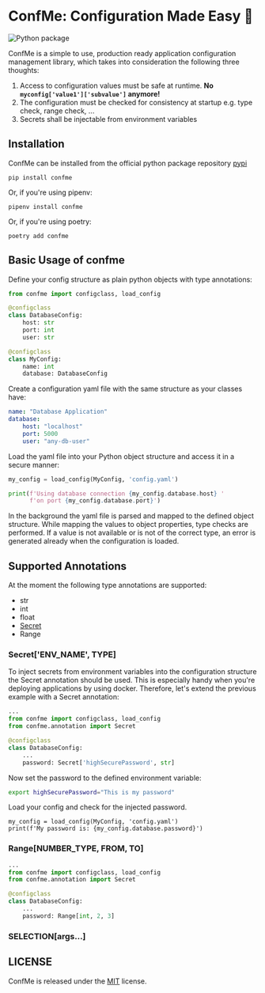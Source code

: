 # ConfMe: Configuration Made Easy 💖
![Python package](https://github.com/iwanbolzern/confme/workflows/Python%20package/badge.svg)

ConfMe is a simple to use, production ready application configuration management library, which takes into consideration the following three thoughts:
1. Access to configuration values must be safe at runtime. **No ```myconfig['value1']['subvalue']``` anymore!**
2. The configuration must be checked for consistency at startup e.g. type check, range check, ...
3. Secrets shall be injectable from environment variables

## Installation
ConfMe can be installed from the official python package repository [pypi](https://pypi.org/project/confme/)
```
pip install confme
```
Or, if you're using pipenv:
```
pipenv install confme
```
Or, if you're using poetry:
```
poetry add confme
```

## Basic Usage of confme
Define your config structure as plain python objects with type annotations:
```python
from confme import configclass, load_config

@configclass
class DatabaseConfig:
    host: str
    port: int
    user: str

@configclass
class MyConfig:
    name: int
    database: DatabaseConfig
```
Create a configuration yaml file with the same structure as your classes have:
```yaml
name: "Database Application"
database:
    host: "localhost"
    port: 5000
    user: "any-db-user"
```
Load the yaml file into your Python object structure and access it in a secure manner:
```python
my_config = load_config(MyConfig, 'config.yaml')

print(f'Using database connection {my_config.database.host} '
      f'on port {my_config.database.port}')
```
In the background the yaml file is parsed and mapped to the defined object structure. While mapping the values to object properties, type checks are performed. If a value is not available or is not of the correct type, an error is generated already when the configuration is loaded.

## Supported Annotations
At the moment the following type annotations are supported:
- str
- int
- float
- [Secret](#Secret)
- Range

### Secret['ENV_NAME', TYPE]
To inject secrets from environment variables into the configuration structure the Secret annotation should be used. This is especially handy when you're deploying applications by using docker. Therefore, let's extend the previous example with a Secret annotation:
```python
...
from confme import configclass, load_config
from confme.annotation import Secret

@configclass
class DatabaseConfig:
    ...
    password: Secret['highSecurePassword', str]
```
Now set the password to the defined environment variable:
```bash
export highSecurePassword="This is my password"
```
Load your config and check for the injected password.
```
my_config = load_config(MyConfig, 'config.yaml')
print(f'My password is: {my_config.database.password}')
```

### Range[NUMBER_TYPE, FROM, TO]
```python
...
from confme import configclass, load_config
from confme.annotation import Secret

@configclass
class DatabaseConfig:
    ...
    password: Range[int, 2, 3]
```

### SELECTION[args...]



## LICENSE
ConfMe is released under the [MIT](LICENSE) license.